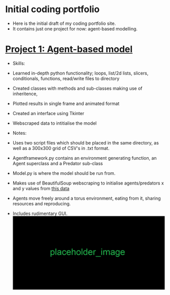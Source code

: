 # Initial coding portfolio
* Here is the initial draft of my coding portfolio site.
* It contains just one project for now: agent-based modelling.

# [Project 1: Agent-based model](https://github.com/Jiinglelocks/Agent-based-modelling)
* Skills:
* Learned in-depth python functionality; loops, list/2d lists, slicers, conditionals, functions, read/write files to directory
* Created classes with methods and sub-classes making use of inheritence,
* Plotted results in single frame and animated format
* Created an interface using Tkinter
* Webscraped data to intitialise the model

* Notes:
* Uses two script files which should be placed in the same directory, as well as a 300x300 grid of CSV's in .txt format. 
* Agentframework.py contains an environment generating function, an Agent superclass and a Predator sub-class
* Model.py is where the model should be run from.
* Makes use of BeautifulSoup webscraping to initialise agents/predators x and y values from [this data](https://jiinglelocks.github.io/Agent-based-modelling/Model/data2.html)
* Agents move freely around a torus environment, eating from it, sharing resources and reproducing.
* Includes rudimentary GUI.
![](/images/placeholder.png)


